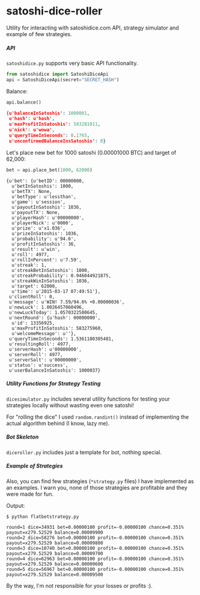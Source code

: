 # satoshi-dice-roller
Utility for interacting with satoshidice.com API, strategy simulator and example of few strategies.

##### API
```satoshidice.py``` supports very basic API functionality.

```python
from satoshidice import SatoshiDiceApi
api = SatoshiDiceApi(secret="SECRET_HASH")
```

Balance:
```python
api.balance()
```
```json
{u'balanceInSatoshis': 1000001,
 u'hash': u'hash',
 u'maxProfitInSatoshis': 583281011,
 u'nick': u'wowa',
 u'queryTimeInSeconds': 0.1765,
 u'unconfirmedBalanceInsSatoshis': 0}
```

Let's place new bet for 1000 satoshi (0.00001000 BTC) and target of 62,000:
```python
bet = api.place_bet(1000, 62000)
```
```
{u'bet': {u'betID': 00000000,
  u'betInSatoshis': 1000,
  u'betTX': None,
  u'betType': u'lessthan',
  u'game': u'session',
  u'payoutInSatoshis': 1036,
  u'payoutTX': None,
  u'playerHash': u'00000000',
  u'playerNick': u'0000',
  u'prize': u'x1.036',
  u'prizeInSatoshis': 1036,
  u'probability': u'94.6',
  u'profitInSatoshis': 36,
  u'result': u'win',
  u'roll': 4977,
  u'rollInPercent': u'7.59',
  u'streak': 1,
  u'streakBetInSatoshis': 1000,
  u'streakProbability': 0.946044921875,
  u'streakWinInSatoshis': 1036,
  u'target': 62000,
  u'time': u'2015-03-17 07:49:51'},
 u'clientRoll': 0,
 u'message': u'WIN! 7.59/94.6% +0.00000036',
 u'newLuck': 1.0026457060496,
 u'newLuckToday': 1.0570322580645,
 u'nextRound': {u'hash': 00000000',
  u'id': 13356925,
  u'maxProfitInSatoshis': 583275960,
  u'welcomeMessage': u''},
 u'queryTimeInSeconds': 1.5361180305481,
 u'resultingRoll': 4977,
 u'serverHash': u'00000000',
 u'serverRoll': 4977,
 u'serverSalt': u'00000000',
 u'status': u'success',
 u'userBalanceInSatoshis': 1000037}

```

##### Utility Functions for Strategy Testing
```dicesimulator.py``` includes several utility functions for testing your strategies locally without wasting even one satoshi!

For "rolling the dice" I used ```random.randint()``` instead of implementing the actual algorithm behind (I know, lazy me).

##### Bot Skeleton
```diceroller.py``` includes just a template for bot, nothing special.

##### Example of Strategies
Also, you can find few strategies (```*strategy.py``` files) I have implemented as an examples.
I warn you, none of those strategies are profitable and they were made for fun.

Output:

```
$ python flatbetstrategy.py

round=1 dice=34931 bet=0.00000100 profit=-0.00000100 chance=0.351% payout=x279.52529 balance=0.00009900
round=2 dice=58276 bet=0.00000100 profit=-0.00000100 chance=0.351% payout=x279.52529 balance=0.00009800
round=3 dice=10740 bet=0.00000100 profit=-0.00000100 chance=0.351% payout=x279.52529 balance=0.00009700
round=4 dice=62963 bet=0.00000100 profit=-0.00000100 chance=0.351% payout=x279.52529 balance=0.00009600
round=5 dice=56967 bet=0.00000100 profit=-0.00000100 chance=0.351% payout=x279.52529 balance=0.00009500
```

By the way, I'm not responsible for your losses or profits :).
